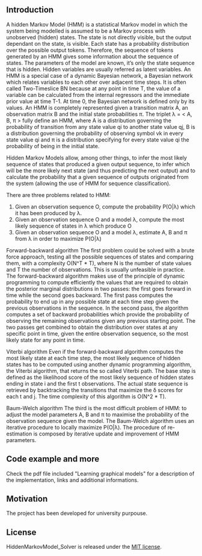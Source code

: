 ## Introduction

A hidden Markov Model (HMM) is a statistical Markov model in which the system being modelled is assumed to be a Markov process with unobserved (hidden) states. The state is not directly visible, but the output dependant on the state, is visible. Each state has a probability distribution over the possible output tokens. Therefore, the sequence of tokens generated by an HMM gives some information about the sequence of states. The parameters of the model are known, it’s only the state sequence that is hidden. Hidden variables are usually referred as latent variables.
An HMM is a special case of a dynamic Bayesian network, a Bayesian network which relates variables to each other over adjacent time steps. It is often called Two-Timeslice BN because at any point in time T, the value of a variable can be calculated from the internal regressors and the immediate prior value at time T-1. At time 0, the Bayesian network is defined only by its values.
An HMM is completely represented given a transition matrix A, an observation matrix B and the initial state probabilities π.
The triplet λ = < A, B, π > fully define an HMM, where A is a distribution governing the probability of transition from any state value qi to another state value qj, B is a distribution governing the probability of observing symbol vk in every state value qi and π is a distribution specifying for every state value qi the probability of being in the initial state.

Hidden Markov Models allow, among other things, to infer the most likely sequence of states that produced a given output sequence, to infer which will be the more likely next state (and thus predicting the next output) and to calculate the probability that a given sequence of outputs originated from the system (allowing the use of HMM for sequence classification).

There are three problems related to HMM:
1.	Given an observation sequence O, compute the probability P(O|λ) which it has been produced by λ.
2.	Given an observation sequence O and a model λ, compute the most likely sequence of states in λ which produce O
3.	Given an observation sequence O and a model λ, estimate A, B and π from λ in order to maximize P(O|λ)

Forward-backward algorithm
The first problem could be solved with a brute force approach, testing all the possible sequences of states and comparing them, with a complexity O(N^T * T), where N is the number of state values and T the number of observations. This is usually unfeasible in practice.
The forward-backward algorithm makes use of the principle of dynamic programming to compute efficiently the values that are required to obtain the posterior marginal distributions in two passes: the first goes forward in time while the second goes backward. The first pass computes the probability to end up in any possible state at each time step given the previous observations in the sequence. In the second pass, the algorithm computes a set of backward probabilities which provide the probability of observing the remaining observations given any previous starting point. The two passes get combined to obtain the distribution over states at any specific point in time, given the entire observation sequence, so the most likely state for any point in time.

Viterbi algorithm
Even if the forward-backward algorithm computes the most likely state at each time step, the most likely sequence of hidden states has to be computed using another dynamic programming algorithm, the Viterbi algorithm, that returns the so called Viterbi path.
The base step is defined as the likelihood score of the most likely sequence of hidden states ending in state i and the first t observations.
The actual state sequence is retrieved by backtracking the transitions that maximize the δ scores for each t and j.
The time complexity of this algorithm is O(N^2 * T).

Baum-Welch algorithm
The third is the most difficult problem of HMM: to adjust the model parameters A, B and π to maximise the probability of the observation sequence given the model. The Baum-Welch algorithm uses an iterative procedure to locally maximize P(O|λ). The procedure of re-estimation is composed by iterative update and improvement of HMM parameters.

## Code example and more

Check the pdf file included "Learning graphical models" for a description of the implementation, links and additional informations.

## Motivation

The project has been developed for university purpouse.

## License

HiddenMarkovModel_Solver is released under the [MIT license](http://github.com/akyrey/HiddenMarkovModel_Solver/raw/master/LICENSE).